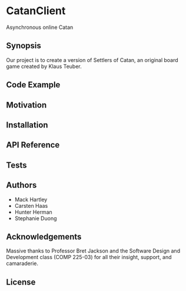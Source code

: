 # CatanClient

Asynchronous online Catan

## Synopsis

Our project is to create a version of Settlers of Catan, an original board game created by Klaus Teuber.
 <!--At the top of the file there should be a short introduction and/ or overview that explains **what** the project is. This description should match descriptions added for package managers (Gemspec, package.json, etc.) -->


## Code Example

<!--Show what the library does as concisely as possible, developers should be able to figure out **how** your project solves their problem by looking at the code example. Make sure the API you are showing off is obvious, and that your code is short and concise.-->

## Motivation

<!--A short description of the motivation behind the creation and maintenance of the project. This should explain **why** the project exists.-->

## Installation

<!--Provide code examples and explanations of how to get the project.-->

## API Reference

<!--Depending on the size of the project, if it is small and simple enough the reference docs can be added to the README. For medium size to larger projects it is important to at least provide a link to where the API reference docs live.-->

## Tests

<!--Describe and show how to run the tests with code examples.-->

## Authors

* Mack Hartley
* Carsten Haas
* Hunter Herman
* Stephanie Duong

## Acknowledgements

Massive thanks to Professor Bret Jackson and the Software Design and Development class (COMP 225-03) for all their insight, support, and camaraderie.

## License

<!--A short snippet describing the license (MIT, Apache, etc.)-->
